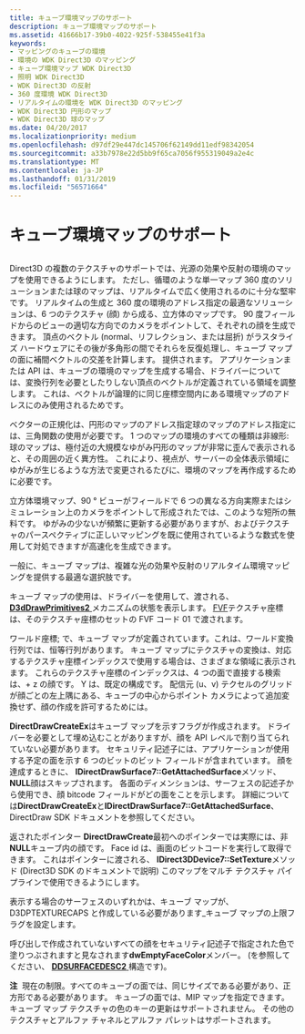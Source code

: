 ```yaml
---
title: キューブ環境マップのサポート
description: キューブ環境マップのサポート
ms.assetid: 41666b17-39b0-4022-925f-538455e41f3a
keywords:
- マッピングのキューブの環境
- 環境の WDK Direct3D のマッピング
- キューブ環境マップ WDK Direct3D
- 照明 WDK Direct3D
- WDK Direct3D の反射
- 360 度環境 WDK Direct3D
- リアルタイムの環境を WDK Direct3D のマッピング
- WDK Direct3D 円形のマップ
- WDK Direct3D 球のマップ
ms.date: 04/20/2017
ms.localizationpriority: medium
ms.openlocfilehash: d97df29e447dc145706f62149dd11edf98342054
ms.sourcegitcommit: a33b7978e22d5bb9f65ca7056f955319049a2e4c
ms.translationtype: MT
ms.contentlocale: ja-JP
ms.lasthandoff: 01/31/2019
ms.locfileid: "56571664"
---
```

# <a name="cube-environment-map-support"></a>キューブ環境マップのサポート


## <span id="ddk_cube_environment_map_support_gg"></span><span id="DDK_CUBE_ENVIRONMENT_MAP_SUPPORT_GG"></span>


Direct3D の複数のテクスチャのサポートでは、光源の効果や反射の環境のマップを使用できるようにします。 ただし、循環のような単一マップ 360 度のソリューションまたは球のマップは、リアルタイムで広く使用されるのに十分な堅牢です。 リアルタイムの生成と 360 度の環境のアドレス指定の最適なソリューションは、6 つのテクスチャ (顔) から成る、立方体のマップです。 90 度フィールドからのビューの適切な方向でのカメラをポイントして、それぞれの顔を生成できます。 頂点のベクトル (normal、リフレクション、または屈折) がラスタライズ ハードウェアにその後が多角形の間でそれらを反復処理し、キューブ マップの面に補間ベクトルの交差を計算します。 提供されます。 アプリケーションまたは API は、キューブの環境のマップを生成する場合、ドライバーについては、変換行列を必要としたりしない頂点のベクトルが定義されている領域を調整します。 これは、ベクトルが論理的に同じ座標空間内にある環境マップのアドレスにのみ使用されるためです。

ベクターの正規化は、円形のマップのアドレス指定球のマップのアドレス指定には、三角関数の使用が必要です。 1 つのマップの環境のすべての種類は非線形: 球のマップは、極付近の大規模なゆがみ円形のマップが非常に歪んで表示されると、その周囲の近く異方性。 これにより、視点が、サーバーの全体表示領域にゆがみが生じるような方法で変更されるたびに、環境のマップを再作成するために必要です。

立方体環境マップ、90 ° ビューがフィールドで 6 つの異なる方向実際またはシミュレーション上のカメラをポイントして形成されたでは、このような短所の無料です。 ゆがみの少ないが頻繁に更新する必要がありますが、およびテクスチャのパースペクティブに正しいマッピングを既に使用されているような数式を使用して対処できますが高速化を生成できます。

一般に、キューブ マップは、複雑な光の効果や反射のリアルタイム環境マッピングを提供する最適な選択肢です。

キューブ マップの使用は、ドライバーを使用して、渡される、 [ **D3dDrawPrimitives2** ](https://msdn.microsoft.com/library/windows/hardware/ff544704)メカニズムの状態を表示します。 [FVF](fvf--flexible-vertex-format-.md)テクスチャ座標は、そのテクスチャ座標のセットの FVF コード 01 で渡されます。

ワールド座標; で、キューブ マップが定義されています。これは、ワールド変換行列では、恒等行列があります。 キューブ マップにテクスチャの変換は、対応するテクスチャ座標インデックスで使用する場合は、さまざまな領域に表示されます。 これらのテクスチャ座標のインデックスは、4 つの面で直接する検索は、+ z の顔です。 Y は、既定の構成です。 配信元 (u、v) テクセルのグリッドが顔ごとの左上隅にある、キューブの中心からポイント カメラによって追加変換せず、顔の作成を許可するためには。

**DirectDrawCreateEx**はキューブ マップを示すフラグが作成されます。 ドライバーを必要として埋め込むことがありますが、顔を API レベルで割り当てられていない必要があります。 セキュリティ記述子には、アプリケーションが使用する予定の面を示す 6 つのビットのビット フィールドが含まれています。 顔を達成するときに、 **IDirectDrawSurface7::GetAttachedSurface**メソッド、 **NULL**顔はスキップされます。 各面のディメンションは、サーフェスの記述子から使用でき、顔 bitcode フィールドがどの面をことを示します。 詳細については**DirectDrawCreateEx**と**IDirectDrawSurface7::GetAttachedSurface**、DirectDraw SDK ドキュメントを参照してください。

返されたポインター **DirectDrawCreate**最初へのポインターでは実際には、非**NULL**キューブ内の顔です。 Face id は、画面のビットコードを実行して取得できます。 これはポインターに渡される、 **IDirect3DDevice7::SetTexture**メソッド (Direct3D SDK のドキュメントで説明) このマップをマルチ テクスチャ パイプラインで使用できるようにします。

表示する場合のサーフェスのいずれかは、キューブ マップが、D3DPTEXTURECAPS と作成している必要があります\_キューブ マップの上限フラグを設定します。

呼び出しで作成されていないすべての顔をセキュリティ記述子で指定された色で塗りつぶされますと見なされます**dwEmptyFaceColor**メンバー。 (を参照してください、 [ **DDSURFACEDESC2** ](https://msdn.microsoft.com/library/windows/hardware/ff550340)構造です)。

**注**  現在の制限。すべてのキューブの面では、同じサイズである必要があり、正方形である必要があります。 キューブの面では、MIP マップを指定できます。 キューブ マップ テクスチャの色のキーの更新はサポートされません。 その他のテクスチャとアルファ チャネルとアルファ パレットはサポートされます。

 

 

 





